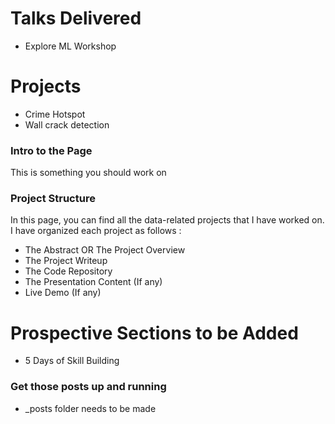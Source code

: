 # Talks Delivered
- Explore ML Workshop

# Projects
- Crime Hotspot
- Wall crack detection

### Intro to the Page
This is something you should work on

### Project Structure
In this page, you can find all the data-related projects that I have worked on. I have organized each project as follows :
- The Abstract OR The Project Overview
- The Project Writeup
- The Code Repository
- The Presentation Content (If any)
- Live Demo (If any)

# Prospective Sections to be Added
- 5 Days of Skill Building

### Get those posts up and running
- _posts folder needs to be made
